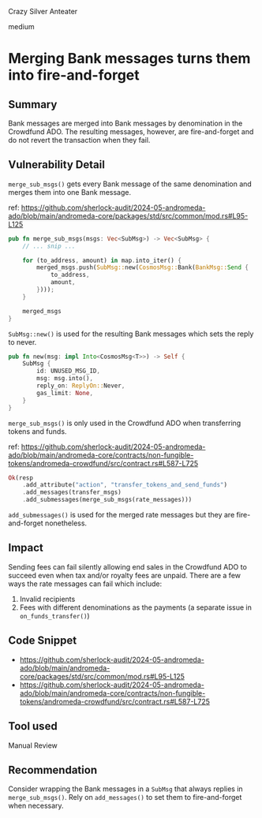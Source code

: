 Crazy Silver Anteater

medium

# Merging Bank messages turns them into fire-and-forget

## Summary
Bank messages are merged into Bank messages by denomination in the Crowdfund ADO. The resulting messages, however, are fire-and-forget and do not revert the transaction when they fail.

## Vulnerability Detail
`merge_sub_msgs()` gets every Bank message of the same denomination and merges them into one Bank message.

ref: https://github.com/sherlock-audit/2024-05-andromeda-ado/blob/main/andromeda-core/packages/std/src/common/mod.rs#L95-L125
```rust
pub fn merge_sub_msgs(msgs: Vec<SubMsg>) -> Vec<SubMsg> {
    // ... snip ...

    for (to_address, amount) in map.into_iter() {
        merged_msgs.push(SubMsg::new(CosmosMsg::Bank(BankMsg::Send {
            to_address,
            amount,
        })));
    }

    merged_msgs
}
```

`SubMsg::new()` is used for the resulting Bank messages which sets the reply to never.

```rust
pub fn new(msg: impl Into<CosmosMsg<T>>) -> Self {
    SubMsg {
        id: UNUSED_MSG_ID,
        msg: msg.into(),
        reply_on: ReplyOn::Never,
        gas_limit: None,
    }
}
```

`merge_sub_msgs()` is only used in the Crowdfund ADO when transferring tokens and funds.

ref: https://github.com/sherlock-audit/2024-05-andromeda-ado/blob/main/andromeda-core/contracts/non-fungible-tokens/andromeda-crowdfund/src/contract.rs#L587-L725
```rust
Ok(resp
    .add_attribute("action", "transfer_tokens_and_send_funds")
    .add_messages(transfer_msgs)
    .add_submessages(merge_sub_msgs(rate_messages)))
```

`add_submessages()` is used for the merged rate messages but they are fire-and-forget nonetheless.

## Impact
Sending fees can fail silently allowing end sales in the Crowdfund ADO to succeed even when tax and/or royalty fees are unpaid. There are a few ways the rate messages can fail which include:
1. Invalid recipients
2. Fees with different denominations as the payments (a separate issue in `on_funds_transfer()`)

## Code Snippet
- https://github.com/sherlock-audit/2024-05-andromeda-ado/blob/main/andromeda-core/packages/std/src/common/mod.rs#L95-L125
- https://github.com/sherlock-audit/2024-05-andromeda-ado/blob/main/andromeda-core/contracts/non-fungible-tokens/andromeda-crowdfund/src/contract.rs#L587-L725

## Tool used
Manual Review

## Recommendation
Consider wrapping the Bank messages in a `SubMsg` that always replies in `merge_sub_msgs()`. Rely on `add_messages()` to set them to fire-and-forget when necessary.